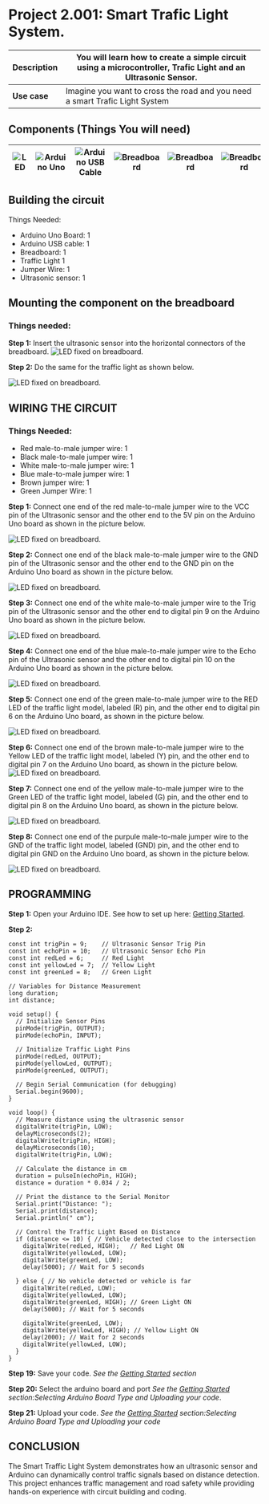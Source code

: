 # Project 2.001: Smart Trafic Light System. 

| **Description** | You will learn how to create a simple circuit using a microcontroller, Trafic Light and an Ultrasonic Sensor. |
|------------------|----------------------------------------------------------------|
| **Use case**     | Imagine you want to cross the road and you need a smart Trafic Light System|

## Components (Things You will need)

| ![LED](../../assets/components/trafficmodule.png) | ![Arduino Uno](../../assets/components/arduino.png) | ![Arduino USB Cable](../../assets/components/USB_Cable.png) | ![Breadboard](../../assets/components/breadboard.png) |![Breadboard](../../assets/components/jump_wire.png)| ![Breadboard](../../assets/components/ultrasonic.png)|
|-------------------------|-------------------------|-------------------------|-------------------------|-------------------------|-------------------------|

## Building the circuit

Things Needed:

-	Arduino Uno Board: 1
-	Arduino USB cable: 1
-	Breadboard: 1
-	Traffic Light 1
-	Jumper Wire: 1
-	Ultrasonic sensor: 1

## Mounting the component on the breadboard

### Things needed:

**Step 1:** Insert the ultrasonic sensor into the horizontal connectors of the breadboard.
![LED fixed on breadboard](../../assets/3.0/Smart%20Trafic%20Light/image%201.jpg).

**Step 2:** Do the same for the traffic light as shown below.

![LED fixed on breadboard](../../assets/3.0/Smart%20Trafic%20Light/image%202.jpg).

## WIRING THE CIRCUIT

### Things Needed:

-	Red male-to-male jumper wire: 1
-	Black male-to-male jumper wire: 1
-	White male-to-male jumper wire: 1
-	Blue male-to-male jumper wire: 1
-	Brown jumper wire: 1
-	Green Jumper Wire: 1

**Step 1:** Connect one end of the red male-to-male jumper wire to the VCC pin of the Ultrasonic sensor and the other end to the 5V pin on the Arduino Uno board as shown in the picture below.

![LED fixed on breadboard](../../assets/3.0/Smart%20Trafic%20Light/image%205.jpg).

**Step 2:** Connect one end of the black male-to-male jumper wire to the GND pin of the Ultrasonic sensor and the other end to the GND pin on the Arduino Uno board as shown in the picture below.

![LED fixed on breadboard](../../assets/3.0/Smart%20Trafic%20Light/image%204.jpg).

**Step 3:** Connect one end of the white male-to-male jumper wire to the Trig pin of the Ultrasonic sensor and the other end to digital pin 9 on the Arduino Uno board as shown in the picture below.

![LED fixed on breadboard](../../assets/3.0/Smart%20Trafic%20Light/image%203.jpg).

**Step 4:** Connect one end of the blue male-to-male jumper wire to the Echo pin of the Ultrasonic sensor and the other end to digital pin 10 on the Arduino Uno board as shown in the picture below.

![LED fixed on breadboard](../../assets/3.0/Smart%20Trafic%20Light/image%206.jpg).

**Step 5:** Connect one end of the green male-to-male jumper wire to the RED LED of the traffic light model, labeled (R) pin, and the other end to digital pin 6 on the Arduino Uno board, as shown in the picture below.

![LED fixed on breadboard](../../assets/3.0/Smart%20Trafic%20Light/image%207.jpg).

**Step 6:** Connect one end of the brown male-to-male jumper wire to the Yellow LED of the traffic light model, labeled (Y) pin, and the other end to digital pin 7 on the Arduino Uno board, as shown in the picture below.
![LED fixed on breadboard](../../assets/3.0/Smart%20Trafic%20Light/image%208.jpg).

**Step 7:** Connect one end of the yellow male-to-male jumper wire to the Green LED of the traffic light model, labeled (G) pin, and the other end to digital pin 8 on the Arduino Uno board, as shown in the picture below.

![LED fixed on breadboard](../../assets/3.0/Smart%20Trafic%20Light/image%209.jpg).

**Step 8:** Connect one end of the purpule male-to-male jumper wire to the GND of the traffic light model, labeled (GND) pin, and the other end to digital pin GND on the Arduino Uno board, as shown in the picture below.

![LED fixed on breadboard](../../assets/3.0/Smart%20Trafic%20Light/image%2010.jpg).

## PROGRAMMING

**Step 1:** Open your Arduino IDE. See how to set up here: [Getting Started](../../../../README.md#getting-started).

**Step 2:** 
```
const int trigPin = 9;    // Ultrasonic Sensor Trig Pin
const int echoPin = 10;   // Ultrasonic Sensor Echo Pin
const int redLed = 6;     // Red Light
const int yellowLed = 7;  // Yellow Light
const int greenLed = 8;   // Green Light

// Variables for Distance Measurement
long duration;
int distance;

void setup() {
  // Initialize Sensor Pins
  pinMode(trigPin, OUTPUT);
  pinMode(echoPin, INPUT);

  // Initialize Traffic Light Pins
  pinMode(redLed, OUTPUT);
  pinMode(yellowLed, OUTPUT);
  pinMode(greenLed, OUTPUT);

  // Begin Serial Communication (for debugging)
  Serial.begin(9600);
}

void loop() {
  // Measure distance using the ultrasonic sensor
  digitalWrite(trigPin, LOW);
  delayMicroseconds(2);
  digitalWrite(trigPin, HIGH);
  delayMicroseconds(10);
  digitalWrite(trigPin, LOW);
  
  // Calculate the distance in cm
  duration = pulseIn(echoPin, HIGH);
  distance = duration * 0.034 / 2;

  // Print the distance to the Serial Monitor
  Serial.print("Distance: ");
  Serial.print(distance);
  Serial.println(" cm");

  // Control the Traffic Light Based on Distance
  if (distance <= 10) { // Vehicle detected close to the intersection
    digitalWrite(redLed, HIGH);   // Red Light ON
    digitalWrite(yellowLed, LOW);
    digitalWrite(greenLed, LOW);
    delay(5000); // Wait for 5 seconds

  } else { // No vehicle detected or vehicle is far
    digitalWrite(redLed, LOW);
    digitalWrite(yellowLed, LOW);
    digitalWrite(greenLed, HIGH); // Green Light ON
    delay(5000); // Wait for 5 seconds
    
    digitalWrite(greenLed, LOW);
    digitalWrite(yellowLed, HIGH); // Yellow Light ON
    delay(2000); // Wait for 2 seconds
    digitalWrite(yellowLed, LOW);
  }
}

```

**Step 19:** Save your code. _See the [Getting Started](../../../../README.md#getting-started) section_

**Step 20:** Select the arduino board and port _See the [Getting Started](../../../../README.md#getting-started) section:Selecting Arduino Board Type and Uploading your code_.

**Step 21:** Upload your code. _See the [Getting Started](../../../../README.md#getting-started) section:Selecting Arduino Board Type and Uploading your code_


## CONCLUSION
The Smart Traffic Light System demonstrates how an ultrasonic sensor and Arduino can dynamically control traffic signals based on distance detection. This project enhances traffic management and road safety while providing hands-on experience with circuit building and coding.
